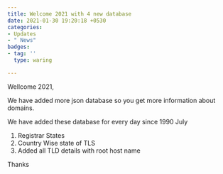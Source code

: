 ```yaml
---
title: Welcome 2021 with 4 new database
date: 2021-01-30 19:20:18 +0530
categories:
- Updates
- " News"
badges:
- tag: ''
  type: waring

---
```

Wellcome 2021,

We have added more json database so you get more information about domains.

We have added these database for every day since 1990 July

1. Registrar States
2. Country Wise state of TLS
3. Added all TLD details with root host name

Thanks